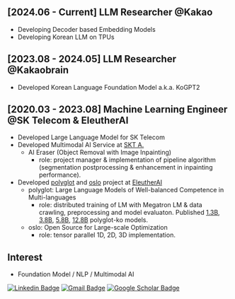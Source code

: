 ## [2024.06 - Current] LLM Researcher @Kakao
- Developing Decoder based Embedding Models
- Developing Korean LLM on TPUs

## [2023.08 - 2024.05] LLM Researcher @Kakaobrain
- Developed Korean Language Foundation Model a.k.a. KoGPT2

## [2020.03 - 2023.08] Machine Learning Engineer @SK Telecom & EleutherAI
- Developed Large Language Model for SK Telecom
- Developed Multimodal AI Service at [SKT A.](https://play.google.com/store/apps/details?id=com.skt.nugu.apollo)
  - AI Eraser (Object Removal with Image Inpainting)
    - role: project manager & implementation of pipeline algorithm (segmentation postprocessing & enhancement in inpainting performance).
- Developed [polyglot](https://github.com/EleutherAI/polyglot) and [oslo](https://github.com/eleutherai/oslo) project at [EleutherAI](https://www.eleuther.ai/)
  - polyglot: Large Language Models of Well-balanced Competence in Multi-languages
    - role: distributed training of LM with Megatron LM & data crawling, preprocessing and model evaluaton. Published [1.3B](https://huggingface.co/EleutherAI/polyglot-ko-1.3b), [3.8B](https://huggingface.co/EleutherAI/polyglot-ko-3.8b), [5.8B](https://huggingface.co/EleutherAI/polyglot-ko-5.8b), [12.8B](https://huggingface.co/EleutherAI/polyglot-ko-12.8b) polyglot-ko models.
  - oslo: Open Source for Large-scale Optimization
    - role: tensor parallel 1D, 2D, 3D implementation.

## Interest
- Foundation Model / NLP / Multimodal AI

[![Linkedin Badge](https://img.shields.io/badge/-LinkedIn-blue?style=flat&logo=Linkedin&logoColor=white&link=https://www.linkedin.com/in/minho-ryu-21197712b/)](https://www.linkedin.com/in/minho-ryu-21197712b/) 
[![Gmail Badge](https://img.shields.io/badge/-Gmail-d14836?style=flat&logo=Gmail&logoColor=white&link=mailto:ryumin93@gmail.com)](mailto:ryumin93@gmail.com)
[![Google Scholar Badge](https://img.shields.io/badge/-Scholar-4285f4?style=flat&logo=google-scholar&logoColor=white&link=https://scholar.google.com/citations?hl=en&user=fwO6aUQAAAAJ)](https://scholar.google.com/citations?hl=en&user=fwO6aUQAAAAJ) 
